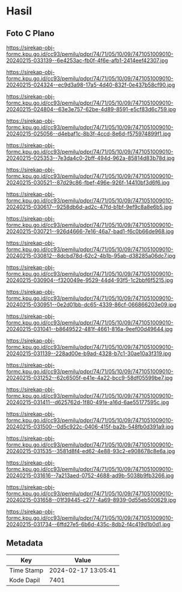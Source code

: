 # Hasil

## Foto C Plano

https://sirekap-obj-formc.kpu.go.id/cc93/pemilu/pdpr/74/71/05/10/09/7471051009010-20240215-033139--6e4253ac-fb0f-4f6e-afb1-2414eef42307.jpg

https://sirekap-obj-formc.kpu.go.id/cc93/pemilu/pdpr/74/71/05/10/09/7471051009010-20240215-024324--ec9d3a98-17a5-4d40-832f-0e437b58cf90.jpg

https://sirekap-obj-formc.kpu.go.id/cc93/pemilu/pdpr/74/71/05/10/09/7471051009010-20240215-024804--63e3e757-62be-4d89-8591-e5cf83d6c759.jpg

https://sirekap-obj-formc.kpu.go.id/cc93/pemilu/pdpr/74/71/05/10/09/7471051009010-20240215-025056--d4ebaf1c-8b3f-4ccd-8e6d-f575974899f1.jpg

https://sirekap-obj-formc.kpu.go.id/cc93/pemilu/pdpr/74/71/05/10/09/7471051009010-20240215-025353--7e3da4c0-2bff-494d-962a-85814d83b78d.jpg

https://sirekap-obj-formc.kpu.go.id/cc93/pemilu/pdpr/74/71/05/10/09/7471051009010-20240215-030521--87d29c86-fbef-496e-926f-14410bf3d6f6.jpg

https://sirekap-obj-formc.kpu.go.id/cc93/pemilu/pdpr/74/71/05/10/09/7471051009010-20240215-030617--9258db6d-ad2c-47fd-b1bf-9ef9c8a8e6b5.jpg

https://sirekap-obj-formc.kpu.go.id/cc93/pemilu/pdpr/74/71/05/10/09/7471051009010-20240215-030721--926d4666-7e16-46a7-bad1-f6c0b66de968.jpg

https://sirekap-obj-formc.kpu.go.id/cc93/pemilu/pdpr/74/71/05/10/09/7471051009010-20240215-030812--8dcbd78d-62c2-4b1b-95ab-d38285a06dc7.jpg

https://sirekap-obj-formc.kpu.go.id/cc93/pemilu/pdpr/74/71/05/10/09/7471051009010-20240215-030904--f320049e-9529-44d4-93f5-1c2bbf6f5215.jpg

https://sirekap-obj-formc.kpu.go.id/cc93/pemilu/pdpr/74/71/05/10/09/7471051009010-20240215-030951--0e2d01bb-dc65-4339-86cf-066866203e09.jpg

https://sirekap-obj-formc.kpu.go.id/cc93/pemilu/pdpr/74/71/05/10/09/7471051009010-20240215-031041--b8649522-481f-4661-816a-9eef00d49644.jpg

https://sirekap-obj-formc.kpu.go.id/cc93/pemilu/pdpr/74/71/05/10/09/7471051009010-20240215-031139--228ad00e-b9ad-4328-b7c1-30ae10a3f319.jpg

https://sirekap-obj-formc.kpu.go.id/cc93/pemilu/pdpr/74/71/05/10/09/7471051009010-20240215-031252--62c6505f-e41e-4a22-bcc9-58df05599be7.jpg

https://sirekap-obj-formc.kpu.go.id/cc93/pemilu/pdpr/74/71/05/10/09/7471051009010-20240215-031411--d625762d-1f80-491e-a16d-6ae55177595c.jpg

https://sirekap-obj-formc.kpu.go.id/cc93/pemilu/pdpr/74/71/05/10/09/7471051009010-20240215-031500--0d5c922c-0406-415f-ba2b-548fb0d391a9.jpg

https://sirekap-obj-formc.kpu.go.id/cc93/pemilu/pdpr/74/71/05/10/09/7471051009010-20240215-031535--3581d8f4-ed62-4e88-93c2-e908678c8e6a.jpg

https://sirekap-obj-formc.kpu.go.id/cc93/pemilu/pdpr/74/71/05/10/09/7471051009010-20240215-031616--7a213aed-0752-4688-ad9b-5038b9fb3266.jpg

https://sirekap-obj-formc.kpu.go.id/cc93/pemilu/pdpr/74/71/05/10/09/7471051009010-20240215-031658--01f39445-c277-4a69-8939-0d55eb500629.jpg

https://sirekap-obj-formc.kpu.go.id/cc93/pemilu/pdpr/74/71/05/10/09/7471051009010-20240215-031734--6ffd27e5-6b6d-435c-8db2-f4c419d1b0d1.jpg


## Metadata

| Key        | Value               |
| ---------- | ------------------- |
| Time Stamp | 2024-02-17 13:05:41 |
| Kode Dapil | 7401                |



